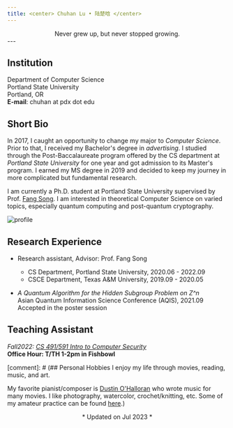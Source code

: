 ```yaml
---
title: <center> Chuhan Lu • 陆楚晗 </center>
---
```

<center> Never grew up, but never stopped growing.</center>
---

## Institution  
Department of Computer Science\
Portland State University\
Portland, OR\
**E-mail**: chuhan at pdx dot edu

## Short Bio
In 2017, I caught an opportunity to change my major to *Computer Science*. Prior to that, I received my Bachelor's degree in *advertising*. I studied through the Post-Baccalaureate program offered by the CS department at *Portland State University* for one year and got admission to its Master's program. I earned my MS degree in 2019 and decided to keep my journey in more complicated but fundamental research.

I am currently a Ph.D. student at Portland State University supervised by Prof. [Fang Song](http://fangsong.info/). I am interested in theoretical Computer Science on varied topics, especially quantum computing and post-quantum cryptography.

![profile](/profile.jpg)


## Research Experience
- Research assistant, Advisor: Prof. Fang Song
  - CS Department, Portland State University, 2020.06 - 2022.09
  - CSCE Department, Texas A&M University, 2019.09 - 2020.05


- 	*A Quantum Algorithm for the Hidden Subgroup Problem on Z^n*\
Asian Quantum Information Science Conference (AQIS), 2021.09\
Accepted in the poster session

## Teaching Assistant
*Fall2022: [CS 491/591 Intro to Computer Security](https://www.thefengs.com/wuchang/courses/cs491/)*\
  **Office Hour: T/TH 1-2pm in Fishbowl**


[comment]: # (## Personal Hobbies
I enjoy my life through movies, reading, music, and art.

My favorite pianist/composer is [Dustin O'Halloran](https://dustinohalloran.com/) who wrote music for many movies. I like photography, watercolor, crochet/knitting, etc. Some of my amateur practice can be found
[here](https://www.instagram.com/chlsix16/).)

<center>* Updated on Jul 2023 *</center>
